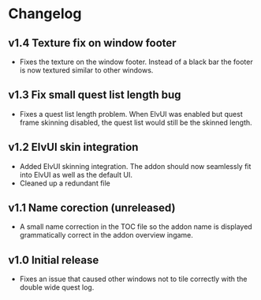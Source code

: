 Changelog
=========

## v1.4 Texture fix on window footer

- Fixes the texture on the window footer. Instead of a black bar the footer is now textured similar to other windows.


## v1.3 Fix small quest list length bug

- Fixes a quest list length problem. When ElvUI was enabled but quest frame skinning disabled, the quest list would still be the skinned length.

## v1.2 ElvUI skin integration

- Added ElvUI skinning integration. The addon should now seamlessly fit into ElvUI as well as the default UI.
- Cleaned up a redundant file

## v1.1 Name corection (unreleased)

- A small name correction in the TOC file so the addon name is displayed grammatically correct in the addon overview ingame.

## v1.0 Initial release

- Fixes an issue that caused other windows not to tile correctly with the double wide quest log.